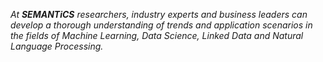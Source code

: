 *At ___SEMANTiCS___ researchers, industry experts and business leaders can develop a thorough understanding of trends and application scenarios in the fields of Machine Learning, Data Science, Linked Data and Natural Language Processing.*
